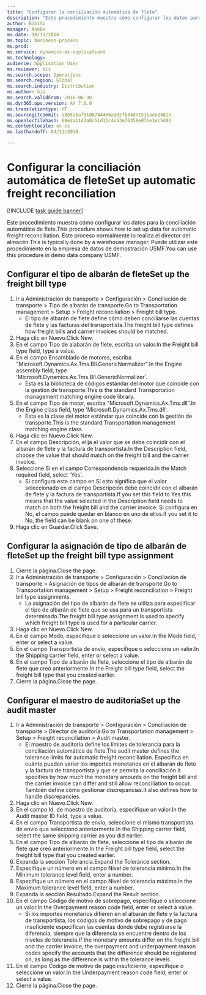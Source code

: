 ```yaml
--- 
title: "Configurar la conciliación automática de flete"
description: "Este procedimiento muestra cómo configurar los datos para la conciliación automática de flete."
author: BibiSp
manager: AnnBe
ms.date: 10/13/2016
ms.topic: business-process
ms.prod: 
ms.service: dynamics-ax-applications
ms.technology: 
audience: Application User
ms.reviewer: bis
ms.search.scope: Operations
ms.search.region: Global
ms.search.industry: Distribution
ms.author: bis
ms.search.validFrom: 2016-06-30
ms.dyn365.ops.version: AX 7.0.0
ms.translationtype: HT
ms.sourcegitcommit: a8b5a5af5108744406a3d2fb84d7151baea2481b
ms.openlocfilehash: 69e2a11d3a8c51d11c4c53e76359e07be1ec5402
ms.contentlocale: es-es
ms.lasthandoff: 04/13/2018

---
```

# <a name="set-up-automatic-freight-reconciliation"></a><span data-ttu-id="cd285-103">Configurar la conciliación automática de flete</span><span class="sxs-lookup"><span data-stu-id="cd285-103">Set up automatic freight reconciliation</span></span>

[!INCLUDE [task guide banner](../../includes/task-guide-banner.md)]

<span data-ttu-id="cd285-104">Este procedimiento muestra cómo configurar los datos para la conciliación automática de flete.</span><span class="sxs-lookup"><span data-stu-id="cd285-104">This procedure shows how to set up data for automatic freight reconciliation.</span></span> <span data-ttu-id="cd285-105">Este proceso normalmente lo realiza el director del almacén.</span><span class="sxs-lookup"><span data-stu-id="cd285-105">This is typically done by a warehouse manager.</span></span> <span data-ttu-id="cd285-106">Puede utilizar este procedimiento en la empresa de datos de demostración USMF.</span><span class="sxs-lookup"><span data-stu-id="cd285-106">You can use this procedure in demo data company USMF.</span></span>


## <a name="set-up-the-freight-bill-type"></a><span data-ttu-id="cd285-107">Configurar el tipo de albarán de flete</span><span class="sxs-lookup"><span data-stu-id="cd285-107">Set up the freight bill type</span></span>
1. <span data-ttu-id="cd285-108">Ir a Administración de transporte > Configuración > Conciliación de transporte > Tipo de albarán de transporte.</span><span class="sxs-lookup"><span data-stu-id="cd285-108">Go to Transportation management > Setup > Freight reconciliation > Freight bill type.</span></span>
    * <span data-ttu-id="cd285-109">El tipo de albarán de flete define cómo deben conciliarse las cuentas de flete y las facturas del transportista.</span><span class="sxs-lookup"><span data-stu-id="cd285-109">The freight bill type defines how freight bills and carrier invoices  should be matched.</span></span>  
2. <span data-ttu-id="cd285-110">Haga clic en Nuevo.</span><span class="sxs-lookup"><span data-stu-id="cd285-110">Click New.</span></span>
3. <span data-ttu-id="cd285-111">En el campo Tipo de alabarán de flete, escriba un valor.</span><span class="sxs-lookup"><span data-stu-id="cd285-111">In the Freight bill type field, type a value.</span></span>
4. <span data-ttu-id="cd285-112">En el campo Ensamblado de motores, escriba "Microsoft.Dynamics.Ax.Tms.Bll.GenericNormalizer".</span><span class="sxs-lookup"><span data-stu-id="cd285-112">In the Engine assembly field, type 'Microsoft.Dynamics.Ax.Tms.Bll.GenericNormalizer'.</span></span>
    * <span data-ttu-id="cd285-113">Esta es la biblioteca de códigos estándar del motor que coincide con la gestión de transporte.</span><span class="sxs-lookup"><span data-stu-id="cd285-113">This is the standard Transportation management matching engine code library.</span></span>  
5. <span data-ttu-id="cd285-114">En el campo Tipo de motor, escriba "Microsoft.Dynamics.Ax.Tms.dll".</span><span class="sxs-lookup"><span data-stu-id="cd285-114">In the Engine class field, type 'Microsoft.Dynamics.Ax.Tms.dll'.</span></span>
    * <span data-ttu-id="cd285-115">Esta es la clase del motor estándar que coincide con la gestión de transporte.</span><span class="sxs-lookup"><span data-stu-id="cd285-115">This is the standard Transportation management matching engine class.</span></span>  
6. <span data-ttu-id="cd285-116">Haga clic en Nuevo.</span><span class="sxs-lookup"><span data-stu-id="cd285-116">Click New.</span></span>
7. <span data-ttu-id="cd285-117">En el campo Descripción, elija el valor que se debe coincidir con el albarán de flete y la factura de transportista.</span><span class="sxs-lookup"><span data-stu-id="cd285-117">In the Description field, choose the value that should match on the freight bill and the carrier invoice.</span></span>  
8. <span data-ttu-id="cd285-118">Seleccione Sí en el campo Correspondencia requerida.</span><span class="sxs-lookup"><span data-stu-id="cd285-118">In the Match required field, select 'Yes'.</span></span>
    * <span data-ttu-id="cd285-119">Si configura este campo en Sí esto significa que el valor seleccionado en el campo Descripción debe coincidir con el albarán de flete y la factura de transportista.</span><span class="sxs-lookup"><span data-stu-id="cd285-119">If you set this field to Yes this means that the value selected in the Description field needs to match on both the freight bill and the carrier invoice.</span></span> <span data-ttu-id="cd285-120">Si configura en No, el campo puede quedar en blanco en uno de ellos.</span><span class="sxs-lookup"><span data-stu-id="cd285-120">If you set it to No, the field can be blank on one of these.</span></span>  
9. <span data-ttu-id="cd285-121">Haga clic en Guardar.</span><span class="sxs-lookup"><span data-stu-id="cd285-121">Click Save.</span></span>

## <a name="set-up-the-freight-bill-type-assignment"></a><span data-ttu-id="cd285-122">Configurar la asignación de tipo de albarán de flete</span><span class="sxs-lookup"><span data-stu-id="cd285-122">Set up the freight bill type assignment</span></span>
1. <span data-ttu-id="cd285-123">Cierre la página.</span><span class="sxs-lookup"><span data-stu-id="cd285-123">Close the page.</span></span>
2. <span data-ttu-id="cd285-124">Ir a Administración de transporte > Configuración > Conciliación de transporte > Asignación de tipos de albarán de transporte.</span><span class="sxs-lookup"><span data-stu-id="cd285-124">Go to Transportation management > Setup > Freight reconciliation > Freight bill type assignments.</span></span>
    * <span data-ttu-id="cd285-125">La asignación del tipo de albarán de flete se utiliza para especificar el tipo de albarán de flete que se usa para un transportista determinado.</span><span class="sxs-lookup"><span data-stu-id="cd285-125">The freight bill type assignment is used to specify which freight bill type is used for a particular carrier.</span></span>   
3. <span data-ttu-id="cd285-126">Haga clic en Nuevo.</span><span class="sxs-lookup"><span data-stu-id="cd285-126">Click New.</span></span>
4. <span data-ttu-id="cd285-127">En el campo Modo, especifique o seleccione un valor.</span><span class="sxs-lookup"><span data-stu-id="cd285-127">In the Mode field, enter or select a value.</span></span>
5. <span data-ttu-id="cd285-128">En el campo Transportista de envío, especifique o seleccione un valor.</span><span class="sxs-lookup"><span data-stu-id="cd285-128">In the Shipping carrier field, enter or select a value.</span></span>
6. <span data-ttu-id="cd285-129">En el campo Tipo de albarán de flete, seleccione el tipo de albarán de flete que creó anteriormente.</span><span class="sxs-lookup"><span data-stu-id="cd285-129">In the Freight bill type field, select the freight bill type that you created earlier.</span></span>
7. <span data-ttu-id="cd285-130">Cierre la página.</span><span class="sxs-lookup"><span data-stu-id="cd285-130">Close the page.</span></span>

## <a name="set-up-the-audit-master"></a><span data-ttu-id="cd285-131">Configurar el maestro de auditoría</span><span class="sxs-lookup"><span data-stu-id="cd285-131">Set up the audit master</span></span>
1. <span data-ttu-id="cd285-132">Ir a Administración de transporte > Configuración > Conciliación de transporte > Director de auditoría.</span><span class="sxs-lookup"><span data-stu-id="cd285-132">Go to Transportation management > Setup > Freight reconciliation > Audit master.</span></span>
    * <span data-ttu-id="cd285-133">El maestro de auditoría define los límites de tolerancia para la conciliación automática de flete.</span><span class="sxs-lookup"><span data-stu-id="cd285-133">The audit master defines the tolerance limits for automatic freight reconciliation.</span></span> <span data-ttu-id="cd285-134">Especifica en cuánto pueden variar los importes monetarios en el albarán de flete y la factura de transportista y que se permita la conciliación.</span><span class="sxs-lookup"><span data-stu-id="cd285-134">It specifies by how much the monetary amounts on the freight bill and the carrier invoice can differ and still allow reconciliation to occur.</span></span> <span data-ttu-id="cd285-135">También define cómo gestionar discrepancias.</span><span class="sxs-lookup"><span data-stu-id="cd285-135">It also defines how to handle discrepancies.</span></span>  
2. <span data-ttu-id="cd285-136">Haga clic en Nuevo.</span><span class="sxs-lookup"><span data-stu-id="cd285-136">Click New.</span></span>
3. <span data-ttu-id="cd285-137">En el campo Id. de maestro de auditoría, especifique un valor.</span><span class="sxs-lookup"><span data-stu-id="cd285-137">In the Audit master ID field, type a value.</span></span>
4. <span data-ttu-id="cd285-138">En el campo Transportista de envío, seleccione el mismo transportista de envío que seleccionó anteriormente.</span><span class="sxs-lookup"><span data-stu-id="cd285-138">In the Shipping carrier  field, select the same shipping carrier as you did earlier.</span></span>
5. <span data-ttu-id="cd285-139">En el campo Tipo de albarán de flete, seleccione el tipo de albarán de flete que creó anteriormente.</span><span class="sxs-lookup"><span data-stu-id="cd285-139">In the Freight bill type field, select the freight bill type that you created earlier.</span></span>
6. <span data-ttu-id="cd285-140">Expanda la sección Tolerancia.</span><span class="sxs-lookup"><span data-stu-id="cd285-140">Expand the Tolerance section.</span></span>
7. <span data-ttu-id="cd285-141">Especifique un número en el campo Nivel de tolerancia mínimo.</span><span class="sxs-lookup"><span data-stu-id="cd285-141">In the Minimum tolerance level field, enter a number.</span></span>
8. <span data-ttu-id="cd285-142">Especifique un número en el campo Nivel de tolerancia máximo.</span><span class="sxs-lookup"><span data-stu-id="cd285-142">In the Maximum tolerance level field, enter a number.</span></span>
9. <span data-ttu-id="cd285-143">Expanda la sección Resultado.</span><span class="sxs-lookup"><span data-stu-id="cd285-143">Expand the Result section.</span></span>
10. <span data-ttu-id="cd285-144">En el campo Código de motivo de sobrepago, especifique o seleccione un valor.</span><span class="sxs-lookup"><span data-stu-id="cd285-144">In the Overpayment reason code field, enter or select a value.</span></span>
    * <span data-ttu-id="cd285-145">Si los importes monetarios difieren en el albarán de flete y la factura de transportista, los códigos de motivo de sobrepago y de pago insuficiente especifican las cuentas donde debe registrarse la diferencia, siempre que la diferencia se encuentre dentro de los niveles de tolerancia.</span><span class="sxs-lookup"><span data-stu-id="cd285-145">If the monetary amounts differ on the freight bill and the carrier invoice, the overpayment and underpayment reason codes specify the accounts that the difference should be registered on, as long as the difference is within the tolerance levels.</span></span>  
11. <span data-ttu-id="cd285-146">En el campo Código de motivo de pago insuficiente, especifique o seleccione un valor.</span><span class="sxs-lookup"><span data-stu-id="cd285-146">In the Underpayment reason code field, enter or select a value.</span></span>
12. <span data-ttu-id="cd285-147">Cierre la página.</span><span class="sxs-lookup"><span data-stu-id="cd285-147">Close the page.</span></span>


